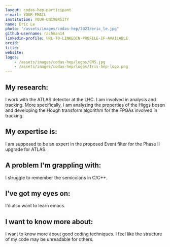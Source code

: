 ```yaml
---
layout: codas-hep-participant
e-mail: YOUR-EMAIL
institution: YOUR-UNIVERSITY
name: Eric Le
photo: "/assets/images/codas-hep/2023/eric_le.jpg"
github-username: rachman14
linkedin-profile: URL-TO-LINKEDIN-PROFILE-IF-AVAILABLE
orcid:
title:
website:
logos:
    - /assets/images/codas-hep/logos/CMS.jpg
    - /assets/images/codas-hep/logos/Iris-hep-logo.png
---
```


## My research:
I work with the ATLAS detector at the LHC. I am involved in analysis and tracking. More specifically, I am analyzing the properties of the Higgs boson and developing the Hough transform algorithm for the FPGAs involved in tracking.

## My expertise is:
I am supposed to be an expert in the proposed Event filter for the Phase II upgrade for ATLAS.

## A problem I'm grappling with:
I struggle to remember the semicolons in C/C++.

## I've got my eyes on:
I'd also want to learn emacs.

## I want to know more about:
I want to know more about good coding techniques. I feel like the structure of my code may be unreadable for others.
